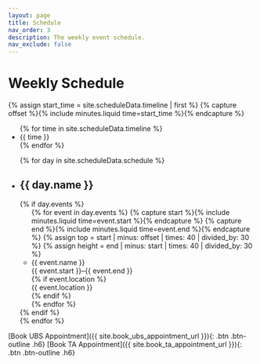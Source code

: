 ```yaml
---
layout: page
title: Schedule
nav_order: 3
description: The weekly event schedule.
nav_exclude: false
---
```


# Weekly Schedule
{% assign start_time = site.scheduleData.timeline | first %}
{% capture offset %}{% include minutes.liquid time=start_time %}{% endcapture %}
<div class="schedule">
  <ul class="schedule-timeline" style="min-width: {{ site.scheduleData.schedule | size | times: 130 }}px">
    {% for time in site.scheduleData.timeline %}
    <li class="schedule-time">{{ time }} </li>
    {% endfor %}
  </ul>
  <ul class="schedule-group">
    {% for day in site.scheduleData.schedule %}
    <li class="schedule-day">
      <h2 class="schedule-header">{{ day.name }}</h2>
      {% if day.events %}
      <ul class="schedule-events" style="height: {{ site.scheduleData.timeline | size | times: 40 }}px">
      {% for event in day.events %}
        {% capture start %}{% include minutes.liquid time=event.start %}{% endcapture %}
        {% capture end %}{% include minutes.liquid time=event.end %}{% endcapture %}
        {% assign top = start | minus: offset | times: 40 | divided_by: 30 %}
        {% assign height = end | minus: start | times: 40 | divided_by: 30 %}
        <li class="schedule-event {% if event.class %}{{ event.class }}{% else %}{{ event.name | slugify }}{% endif %}"
            style="top: {{ top }}px; height: {{ height }}px;">
          <div class="name">{{ event.name }}</div>
          <div class="time">{{ event.start }}–{{ event.end }}</div>
          {% if event.location %}
          <div class="location">{{ event.location }}</div>
          {% endif %}
        </li>
      {% endfor %}
      </ul>
      {% endif %}
    </li>
    {% endfor %}
  </ul>
</div>


[Book UBS Appointment]({{ site.book_ubs_appointment_url }}){: .btn .btn-outline .h6}
[Book TA Appointment]({{ site.book_ta_appointment_url }}){: .btn .btn-outline .h6}


<!-- ---
layout: page
title: Schedule
nav_order: 3
description: The weekly event schedule.
---

# Weekly Schedule

{% for schedule in site.schedules %}
{{ schedule }}
{% endfor %}


[Book UBS Appointment]({{site.book_ubs_appointment_url}}){: .btn .btn-outline .h6}
[Book TA Appointment]({{site.book_ta_appointment_url}}){: .btn .btn-outline .h6} -->
